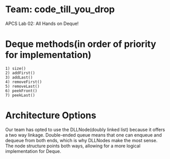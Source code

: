 # Team: code_till_you_drop
APCS Lab 02: All Hands on Deque!
  
# Deque methods(in order of priority for implementation)
`1) size()`  
`2) addFirst()`  
`3) addLast()`    
`4) removeFirst()`    
`5) removeLast()`    
`6) peekFront()`    
`7) peekLast()`    

# Architecture Options
  Our team has opted to use the DLLNode(doubly linked list) because it offers a two way linkage. Double-ended queue means that one can enqueue and dequeue from both ends, which is why DLLNodes make the most sense. The node structure points both ways, allowing for a more logical implementation for Deque.
  
